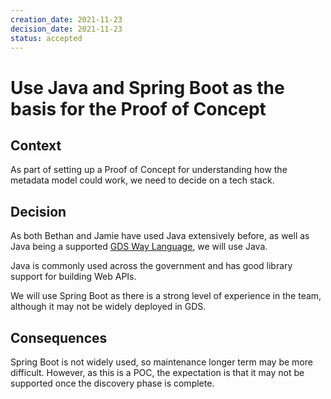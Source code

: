 ```yaml
---
creation_date: 2021-11-23
decision_date: 2021-11-23
status: accepted
---
```

# Use Java and Spring Boot as the basis for the Proof of Concept

## Context

As part of setting up a Proof of Concept for understanding how the metadata model could work, we need to decide on a tech stack.

## Decision

As both Bethan and Jamie have used Java extensively before, as well as Java being a supported [GDS Way Language](https://gds-way.cloudapps.digital/standards/programming-languages.html), we will use Java.

Java is commonly used across the government and has good library support for building Web APIs.

We will use Spring Boot as there is a strong level of experience in the team, although it may not be widely deployed in GDS.

## Consequences

Spring Boot is not widely used, so maintenance longer term may be more difficult. However, as this is a POC, the expectation is that it may not be supported once the discovery phase is complete.
